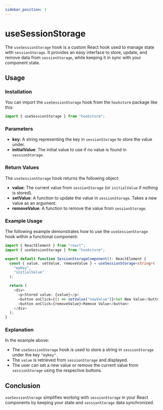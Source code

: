 ```yaml
---
sidebar_position: 3
---
```


# useSessionStorage

The `useSessionStorage` hook is a custom React hook used to manage state with `sessionStorage`. It provides an easy interface to store, update, and remove data from `sessionStorage`, while keeping it in sync with your component state.

## Usage

### Installation

You can import the `useSessionStorage` hook from the `hookstorm` package like this:

```typescript
import { useSessionStorage } from "hookstorm";
```

### Parameters

- **key**: A string representing the key in `sessionStorage` to store the value under.
- **initialValue**: The initial value to use if no value is found in `sessionStorage`.

### Return Values

The `useSessionStorage` hook returns the following object:

- **value**: The current value from `sessionStorage` (or `initialValue` if nothing is stored).
- **setValue**: A function to update the value in `sessionStorage`. Takes a new value as an argument.
- **removeValue**: A function to remove the value from `sessionStorage`.

### Example Usage

The following example demonstrates how to use the `useSessionStorage` hook within a functional component:

```typescript
import { ReactElement } from "react";
import { useSessionStorage } from "hookstorm";

export default function SessionStorageComponent(): ReactElement {
  const { value, setValue, removeValue } = useSessionStorage<string>(
    "myKey",
    "initialValue"
  );

  return (
    <div>
      <p>Stored value: {value}</p>
      <button onClick={() => setValue("newValue")}>Set New Value</button>
      <button onClick={removeValue}>Remove Value</button>
    </div>
  );
}
```

### Explanation

In the example above:

- The `useSessionStorage` hook is used to store a string in `sessionStorage` under the key `"myKey"`.
- The `value` is retrieved from `sessionStorage` and displayed.
- The user can set a new value or remove the current value from `sessionStorage` using the respective buttons.

## Conclusion

`useSessionStorage` simplifies working with `sessionStorage` in your React components by keeping your state and `sessionStorage` data synchronized.
